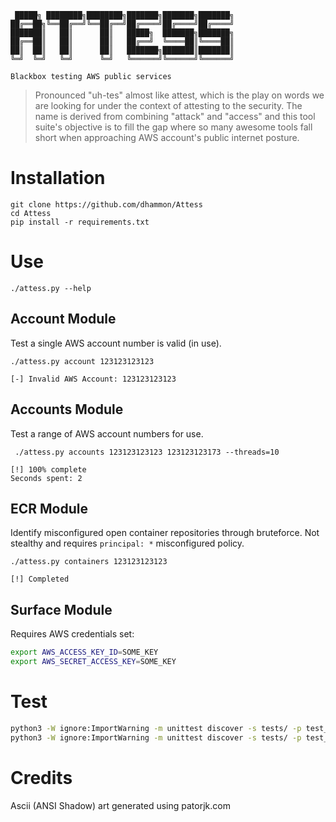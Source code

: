 
```
 █████╗ ████████╗████████╗███████╗███████╗███████╗
██╔══██╗╚══██╔══╝╚══██╔══╝██╔════╝██╔════╝██╔════╝
███████║   ██║      ██║   █████╗  ███████╗███████╗
██╔══██║   ██║      ██║   ██╔══╝  ╚════██║╚════██║
██║  ██║   ██║      ██║   ███████╗███████║███████║
╚═╝  ╚═╝   ╚═╝      ╚═╝   ╚══════╝╚══════╝╚══════╝

Blackbox testing AWS public services
```                                               

> Pronounced "uh-tes" almost like attest, which is the play on words we are looking for under the context of attesting to the security.  The name is derived from combining "attack" and "access" and this tool suite's objective is to fill the gap where so many awesome tools fall short when approaching AWS account's public internet posture.



# Installation
```
git clone https://github.com/dhammon/Attess
cd Attess
pip install -r requirements.txt
```


# Use
`./attess.py --help`



## Account Module
Test a single AWS account number is valid (in use).
```
./attess.py account 123123123123

[-] Invalid AWS Account: 123123123123
```

## Accounts Module
Test a range of AWS account numbers for use.
```
 ./attess.py accounts 123123123123 123123123173 --threads=10

[!] 100% complete
Seconds spent: 2
```

## ECR Module
Identify misconfigured open container repositories through bruteforce.  Not stealthy and requires `principal: *` misconfigured policy.
```
./attess.py containers 123123123123

[!] Completed
```

## Surface Module
Requires AWS credentials set:
```bash
export AWS_ACCESS_KEY_ID=SOME_KEY
export AWS_SECRET_ACCESS_KEY=SOME_KEY
```


# Test
```bash
python3 -W ignore:ImportWarning -m unittest discover -s tests/ -p test_surface.py
python3 -W ignore:ImportWarning -m unittest discover -s tests/ -p test_surface.py -k test_reservations
```

# Credits
Ascii (ANSI Shadow) art generated using patorjk.com